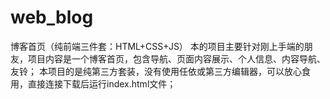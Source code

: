 # web_blog
博客首页（纯前端三件套：HTML+CSS+JS）
本的项目主要针对刚上手端的朋友，项目内容是一个博客首页，包含导航、页面内容展示、个人信息、内容导航、友铃；
本项目的是纯第三方套装，没有使用任依或第三方编辑器，可以放心食用，直接连接下载后运行index.html文件；
